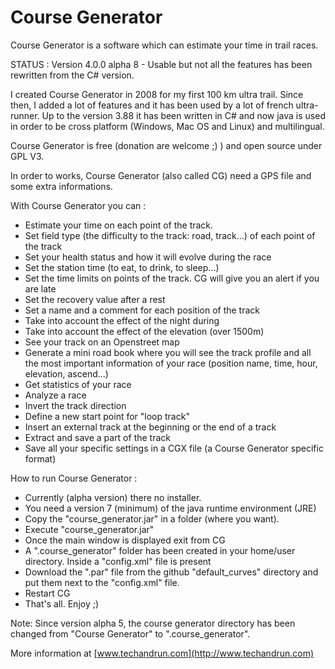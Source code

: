 # Course Generator

Course Generator is a software which can estimate your time in trail races. 

STATUS : Version 4.0.0 alpha 8 - Usable but not all the features has been rewritten from the C# version.

I created Course Generator in 2008 for my first 100 km ultra trail. Since then, I added a lot of features and it has been used by a lot of french ultra-runner. Up to the version 3.88 it has been written in C# and now java is used in order to be cross platform (Windows, Mac OS and Linux) and multilingual. 

Course Generator is free (donation are welcome ;) ) and open source under GPL V3.

In order to works, Course Generator (also called CG) need a GPS file and some extra informations.

With Course Generator you can :

* Estimate your time on each point of the track. 
* Set field type (the difficulty to the track: road, track...) of each point of the track
* Set your health status and how it will evolve during the race
* Set the station time (to eat, to drink, to sleep...)
* Set the time limits on points of the track. CG will give you an alert if you are late
* Set the recovery value after a rest
* Set a name and a comment for each position of the track
* Take into account the effect of the night during
* Take into account the effect of the elevation (over 1500m)
* See your track on an Openstreet map
* Generate a mini road book where you will see the track profile and all the most important information of your race (position name, time, hour, elevation, ascend...)
* Get statistics of your race
* Analyze a race
* Invert the track direction
* Define a new start point for "loop track"
* Insert an external track at the beginning or the end of a track
* Extract and save a part of the track
* Save all your specific settings in a CGX file (a Course Generator specific format)

  
How to run Course Generator : 

* Currently (alpha version) there no installer.
* You need a version 7 (minimum) of the java runtime environment (JRE) 
* Copy the "course_generator.jar" in a folder (where you want).
* Execute "course_generator.jar"
* Once the main window is displayed exit from CG
* A ".course_generator" folder has been created in your home/user directory. Inside a "config.xml" file is present
* Download the ".par" file from the github "default_curves" directory and put them next to the "config.xml" file.
* Restart CG
* That's all. Enjoy ;)

Note:
Since version alpha 5, the course generator directory has been changed from "Course Generator" to ".course_generator".

More information at [www.techandrun.com](http://www.techandrun.com)

